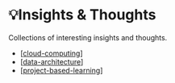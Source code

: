 # 💡Insights & Thoughts

Collections of interesting insights and thoughts.

- [[cloud-computing]]
- [[data-architecture]]
- [[project-based-learning]]

[//begin]: # "Autogenerated link references for markdown compatibility"
[cloud-computing]: insights/cloud-computing "Cloud Computing"
[project-based-learning]: insights/project-based-learning "Project based learning"
[data-warehouse]: insights/data-architecture/data-warehouse "Data Warehouse"
[data-architecture]: insights/data-architecture "Data Architecture"
[//end]: # "Autogenerated link references"
